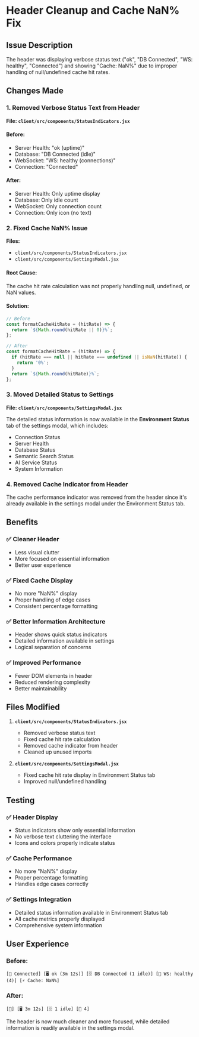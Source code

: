 # Header Cleanup and Cache NaN% Fix

## Issue Description
The header was displaying verbose status text ("ok", "DB Connected", "WS: healthy", "Connected") and showing "Cache: NaN%" due to improper handling of null/undefined cache hit rates.

## Changes Made

### 1. **Removed Verbose Status Text from Header**
**File: `client/src/components/StatusIndicators.jsx`**

#### **Before:**
- Server Health: "ok (uptime)"
- Database: "DB Connected (idle)"
- WebSocket: "WS: healthy (connections)"
- Connection: "Connected"

#### **After:**
- Server Health: Only uptime display
- Database: Only idle count
- WebSocket: Only connection count
- Connection: Only icon (no text)

### 2. **Fixed Cache NaN% Issue**
**Files:**
- `client/src/components/StatusIndicators.jsx`
- `client/src/components/SettingsModal.jsx`

#### **Root Cause:**
The cache hit rate calculation was not properly handling null, undefined, or NaN values.

#### **Solution:**
```javascript
// Before
const formatCacheHitRate = (hitRate) => {
  return `${Math.round(hitRate || 0)}%`;
};

// After
const formatCacheHitRate = (hitRate) => {
  if (hitRate === null || hitRate === undefined || isNaN(hitRate)) {
    return '0%';
  }
  return `${Math.round(hitRate)}%`;
};
```

### 3. **Moved Detailed Status to Settings**
**File: `client/src/components/SettingsModal.jsx`**

The detailed status information is now available in the **Environment Status** tab of the settings modal, which includes:
- Connection Status
- Server Health
- Database Status
- Semantic Search Status
- AI Service Status
- System Information

### 4. **Removed Cache Indicator from Header**
The cache performance indicator was removed from the header since it's already available in the settings modal under the Environment Status tab.

## Benefits

### ✅ **Cleaner Header**
- Less visual clutter
- More focused on essential information
- Better user experience

### ✅ **Fixed Cache Display**
- No more "NaN%" display
- Proper handling of edge cases
- Consistent percentage formatting

### ✅ **Better Information Architecture**
- Header shows quick status indicators
- Detailed information available in settings
- Logical separation of concerns

### ✅ **Improved Performance**
- Fewer DOM elements in header
- Reduced rendering complexity
- Better maintainability

## Files Modified

1. **`client/src/components/StatusIndicators.jsx`**
   - Removed verbose status text
   - Fixed cache hit rate calculation
   - Removed cache indicator from header
   - Cleaned up unused imports

2. **`client/src/components/SettingsModal.jsx`**
   - Fixed cache hit rate display in Environment Status tab
   - Improved null/undefined handling

## Testing

### ✅ **Header Display**
- Status indicators show only essential information
- No verbose text cluttering the interface
- Icons and colors properly indicate status

### ✅ **Cache Performance**
- No more "NaN%" display
- Proper percentage formatting
- Handles edge cases correctly

### ✅ **Settings Integration**
- Detailed status information available in Environment Status tab
- All cache metrics properly displayed
- Comprehensive system information

## User Experience

### **Before:**
```
[🔌 Connected] [🖥️ ok (3m 12s)] [🗄️ DB Connected (1 idle)] [📡 WS: healthy (4)] [⚡ Cache: NaN%]
```

### **After:**
```
[🔌] [🖥️ 3m 12s] [🗄️ 1 idle] [📡 4]
```

The header is now much cleaner and more focused, while detailed information is readily available in the settings modal.
